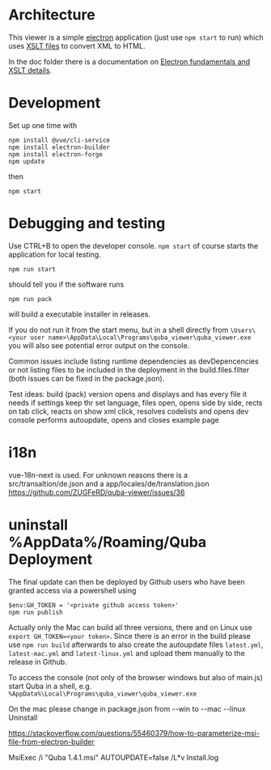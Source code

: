 Architecture
=============
This viewer is a simple [electron](https://www.electronjs.org/) application (just use `npm start` to run)
which uses [XSLT files](https://github.com/itplr-kosit/xrechnung-visualization) to convert XML to HTML.


In the doc folder there is a documentation on [Electron fundamentals and XSLT details](doc/electron.md).

Development
=============


Set up one time with
```
npm install @vue/cli-service
npm install electron-builder
npm install electron-forge
npm update
```
then

```
npm start
```


Debugging and testing
=============

Use CTRL+B to open the developer console.
`npm start` of course starts the application for local testing.

```
npm run start
```
should tell you if the software runs

```
npm run pack
```
will build a executable installer in releases.

If you do not run it from the start menu, but in a shell directly from
`\Users\<your user name>\AppData\Local\Programs\quba_viewer\quba_viewer.exe`
you will also see potential error output on the console.

Common issues include listing runtime dependencies as devDepencencies
or not listing files to be included in the deployment in the build.files.filter
(both issues can be fixed in the package.json).

Test ideas:     build (pack) version opens and displays and has every file it needs
if settings keep thr set language, files open, opens side by side, rects on tab click, reacts on show xml click, resolves codelists and opens dev console
performs autoupdate, opens and closes example page

i18n
=============
vue-18n-next is used.
For unknown reasons there is a  src/transaltion/de.json and a app/locales/de/translation.json
https://github.com/ZUGFeRD/quba-viewer/issues/36

uninstall %AppData%/Roaming/Quba
Deployment
=============
The final update can then be deployed by Github users who have been granted access
via a powershell using

```
$env:GH_TOKEN = '<private github access token>'
npm run publish
```
Actually only the Mac can build all three versions, there and on Linux use `export GH_TOKEN=<your token>`. 
Since there is an error in the build please use `npm run build` afterwards to also create the
autoupdate files `latest.yml`, `latest-mac.yml` and `latest-linux.yml` and upload them manually to
the release in Github.

To access the console (not only of the browser windows but also of main.js)
start Quba in a shell, e.g.
`%AppData%\Local\Programs\quba_viewer\quba_viewer.exe`

On the mac please change in package.json from --win to --mac --linux
Uninstall 


https://stackoverflow.com/questions/55460379/how-to-parameterize-msi-file-from-electron-builder


MsiExec /i "Quba 1.4.1.msi" AUTOUPDATE=false /L*v Install.log